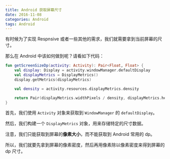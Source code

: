 ```yaml
---
title: Android 获取屏幕尺寸
date: 2016-11-08
categories: Android
tags: Android
---
```


有时候为了实现 Respnsive 或者一些其他的需求，我们就需要拿到当前屏幕的尺寸。

那么在 Android 中该如何做到呢？请看如下代码：

```kotlin
fun getScreenSizeDp(activity: Activity): Pair<Float, Float> {
    val display: Display = activity.windowManager.defaultDisplay
    val displayMetrics = DisplayMetrics()
    display.getMetrics(displayMetrics)

    val density = activity.resources.displayMetrics.density

    return Pair(displayMetrics.widthPixels / density, displayMetrics.heightPixels / density)
}
```

首先，我们使用 `Activity` 对象来获取到 `WindowManager` 的 `defaultDisplay`。

然后，我们构建一个 `DisplayMetrics` 对象，用来存储特定的尺寸数据。

注意，我们只能获取到屏幕的**像素大小**，而不能获取到 Android 常用的 dp。

所以，我们就要先拿到屏幕的像素密度，然后再用像素除以像素密度来得到屏幕的 dp 尺寸。
